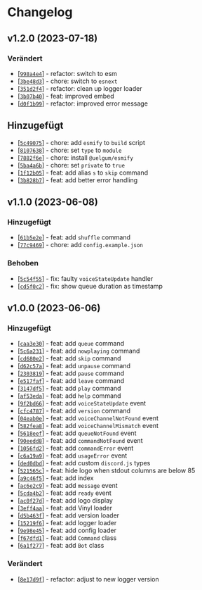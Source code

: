 # Changelog

<!--
    ## v<Version> (<Datum>)
    ### Hinzugefügt
    ### Verändert
    ### Behoben
    ### Entfernt
-->

## v1.2.0 (2023-07-18)
### Verändert
- [[`998a4e4`](https://github.com/uelgum/purple-rain/commit/998a4e4)] - refactor: switch to esm
- [[`3be48d3`](https://github.com/uelgum/purple-rain/commit/3be48d3)] - chore: switch to `esnext`
- [[`351d2f4`](https://github.com/uelgum/purple-rain/commit/351d2f4)] - refactor: clean up logger loader
- [[`3b07b40`](https://github.com/uelgum/purple-rain/commit/3b07b40)] - feat: improved embed
- [[`d0f1b99`](https://github.com/uelgum/purple-rain/commit/d0f1b99)] - refactor: improved error message

## Hinzugefügt
- [[`5c49075`](https://github.com/uelgum/purple-rain/commit/5c49075)] - chore: add `esmify` to `build` script
- [[`8107638`](https://github.com/uelgum/purple-rain/commit/8107638)] - chore: set `type` to `module`
- [[`7882f6e`](https://github.com/uelgum/purple-rain/commit/7882f6e)] - chore: install `@uelgum/esmify`
- [[`5ba4a6b`](https://github.com/uelgum/purple-rain/commit/5ba4a6b)] - chore: set `private` to `true`
- [[`1f12b05`](https://github.com/uelgum/purple-rain/commit/1f12b05)] - feat: add alias `s` to `skip` command
- [[`3b828b7`](https://github.com/uelgum/purple-rain/commit/3b828b7)] - feat: add better error handling

## v1.1.0 (2023-06-08)
### Hinzugefügt
- [[`61b5e2e`](https://github.com/uelgum/purple-rain/commit/61b5e2e)] - feat: add `shuffle` command
- [[`77c9469`](https://github.com/uelgum/purple-rain/commit/77c9469)] - chore: add `config.example.json`

### Behoben
- [[`5c54f55`](https://github.com/uelgum/purple-rain/commit/5c54f55)] - fix: faulty `voiceStateUpdate` handler
- [[`cd5f0c2`](https://github.com/uelgum/purple-rain/commit/cd5f0c2)] - fix: show queue duration as timestamp

## v1.0.0 (2023-06-06)
### Hinzugefügt
- [[`caa3e30`](https://github.com/uelgum/purple-rain/commit/caa3e30)] - feat: add `queue` command
- [[`5c6a231`](https://github.com/uelgum/purple-rain/commit/5c6a231)] - feat: add `nowplaying` command
- [[`cd680e2`](https://github.com/uelgum/purple-rain/commit/cd680e2)] - feat: add `skip` command
- [[`d62c57a`](https://github.com/uelgum/purple-rain/commit/d62c57a)] - feat: add `unpause` command
- [[`2303819`](https://github.com/uelgum/purple-rain/commit/2303819)] - feat: add `pause` command
- [[`e517faf`](https://github.com/uelgum/purple-rain/commit/e517faf)] - feat: add `leave` command
- [[`3147df5`](https://github.com/uelgum/purple-rain/commit/3147df5)] - feat: add `play` command
- [[`af53eda`](https://github.com/uelgum/purple-rain/commit/af53eda)] - feat: add `help` command
- [[`9f2bd66`](https://github.com/uelgum/purple-rain/commit/9f2bd66)] - feat: add `voiceStateUpdate` event
- [[`cfc4787`](https://github.com/uelgum/purple-rain/commit/cfc4787)] - feat: add `version` command
- [[`04eab0e`](https://github.com/uelgum/purple-rain/commit/04eab0e)] - feat: add `voiceChannelNotFound` event
- [[`582fea8`](https://github.com/uelgum/purple-rain/commit/582fea8)] - feat: add `voiceChannelMismatch` event
- [[`5618eef`](https://github.com/uelgum/purple-rain/commit/5618eef)] - feat: add `queueNotFound` event
- [[`90eedd8`](https://github.com/uelgum/purple-rain/commit/90eedd8)] - feat: add `commandNotFound` event
- [[`1056fd2`](https://github.com/uelgum/purple-rain/commit/1056fd2)] - feat: add `commandError` event
- [[`c6a19a9`](https://github.com/uelgum/purple-rain/commit/c6a19a9)] - feat: add `usageError` event
- [[`ded0dbd`](https://github.com/uelgum/purple-rain/commit/ded0dbd)] - feat: add custom `discord.js` types
- [[`521565c`](https://github.com/uelgum/purple-rain/commit/521565c)] - feat: hide logo when stdout columns are below 85
- [[`a9c46f5`](https://github.com/uelgum/purple-rain/commit/a9c46f5)] - feat: add index
- [[`ac6e2c9`](https://github.com/uelgum/purple-rain/commit/ac6e2c9)] - feat: add `message` event
- [[`5cda4b2`](https://github.com/uelgum/purple-rain/commit/5cda4b2)] - feat: add `ready` event
- [[`ac0f27d`](https://github.com/uelgum/purple-rain/commit/ac0f27d)] - feat: add logo display
- [[`3eff4aa`](https://github.com/uelgum/purple-rain/commit/3eff4aa)] - feat: add Vinyl loader
- [[`d5b463f`](https://github.com/uelgum/purple-rain/commit/d5b463f)] - feat: add version loader
- [[`15219f6`](https://github.com/uelgum/purple-rain/commit/15219f6)] - feat: add logger loader
- [[`9e98e45`](https://github.com/uelgum/purple-rain/commit/9e98e45)] - feat: add config loader
- [[`f67dfd1`](https://github.com/uelgum/purple-rain/commit/f67dfd1)] - feat: add `Command` class
- [[`6a1f277`](https://github.com/uelgum/purple-rain/commit/6a1f277)] - feat: add `Bot` class

### Verändert
- [[`8e17d9f`](https://github.com/uelgum/purple-rain/commit/8e17d9f)] - refactor: adjust to new logger version
